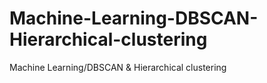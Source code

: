 # Machine-Learning-DBSCAN-Hierarchical-clustering
Machine Learning/DBSCAN &amp; Hierarchical clustering
